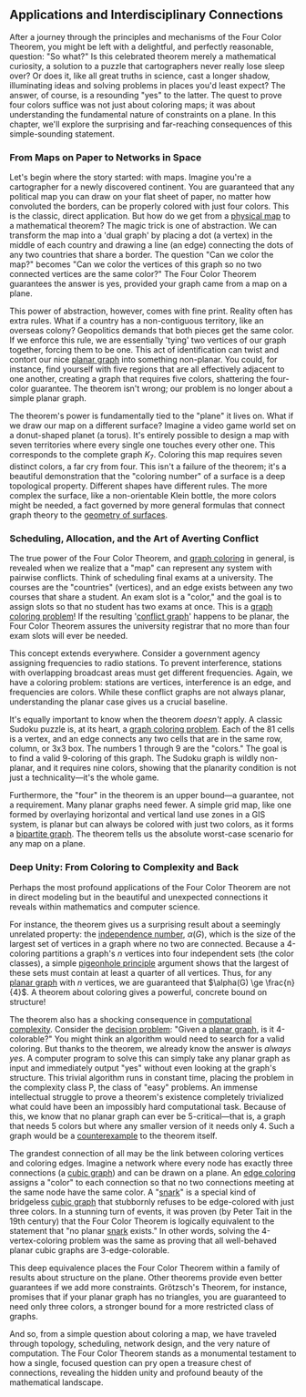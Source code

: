 ## Applications and Interdisciplinary Connections

After a journey through the principles and mechanisms of the Four Color Theorem, you might be left with a delightful, and perfectly reasonable, question: "So what?" Is this celebrated theorem merely a mathematical curiosity, a solution to a puzzle that cartographers never really lose sleep over? Or does it, like all great truths in science, cast a longer shadow, illuminating ideas and solving problems in places you'd least expect? The answer, of course, is a resounding "yes" to the latter. The quest to prove four colors suffice was not just about coloring maps; it was about understanding the fundamental nature of constraints on a plane. In this chapter, we'll explore the surprising and far-reaching consequences of this simple-sounding statement.

### From Maps on Paper to Networks in Space

Let's begin where the story started: with maps. Imagine you're a cartographer for a newly discovered continent. You are guaranteed that any political map you can draw on your flat sheet of paper, no matter how convoluted the borders, can be properly colored with just four colors. This is the classic, direct application. But how do we get from a [physical map](@article_id:261884) to a mathematical theorem? The magic trick is one of abstraction. We can transform the map into a 'dual graph' by placing a dot (a vertex) in the middle of each country and drawing a line (an edge) connecting the dots of any two countries that share a border. The question "Can we color the map?" becomes "Can we color the vertices of this graph so no two connected vertices are the same color?" The Four Color Theorem guarantees the answer is yes, provided your graph came from a map on a plane.

This power of abstraction, however, comes with fine print. Reality often has extra rules. What if a country has a non-contiguous territory, like an overseas colony? Geopolitics demands that both pieces get the same color. If we enforce this rule, we are essentially 'tying' two vertices of our graph together, forcing them to be one. This act of identification can twist and contort our nice [planar graph](@article_id:269143) into something non-planar. You could, for instance, find yourself with five regions that are all effectively adjacent to one another, creating a graph that requires five colors, shattering the four-color guarantee. The theorem isn't wrong; our problem is no longer about a simple planar graph.

The theorem's power is fundamentally tied to the "plane" it lives on. What if we draw our map on a different surface? Imagine a video game world set on a donut-shaped planet (a torus). It's entirely possible to design a map with seven territories where every single one touches every other one. This corresponds to the complete graph $K_7$. Coloring this map requires seven distinct colors, a far cry from four. This isn't a failure of the theorem; it's a beautiful demonstration that the "coloring number" of a surface is a deep topological property. Different shapes have different rules. The more complex the surface, like a non-orientable Klein bottle, the more colors might be needed, a fact governed by more general formulas that connect graph theory to the [geometry of surfaces](@article_id:271300).

### Scheduling, Allocation, and the Art of Averting Conflict

The true power of the Four Color Theorem, and [graph coloring](@article_id:157567) in general, is revealed when we realize that a "map" can represent any system with pairwise conflicts. Think of scheduling final exams at a university. The courses are the "countries" (vertices), and an edge exists between any two courses that share a student. An exam slot is a "color," and the goal is to assign slots so that no student has two exams at once. This is a [graph coloring problem](@article_id:262828)! If the resulting '[conflict graph](@article_id:272346)' happens to be planar, the Four Color Theorem assures the university registrar that no more than four exam slots will ever be needed.

This concept extends everywhere. Consider a government agency assigning frequencies to radio stations. To prevent interference, stations with overlapping broadcast areas must get different frequencies. Again, we have a coloring problem: stations are vertices, interference is an edge, and frequencies are colors. While these conflict graphs are not always planar, understanding the planar case gives us a crucial baseline.

It's equally important to know when the theorem *doesn't* apply. A classic Sudoku puzzle is, at its heart, a [graph coloring problem](@article_id:262828). Each of the 81 cells is a vertex, and an edge connects any two cells that are in the same row, column, or 3x3 box. The numbers 1 through 9 are the "colors." The goal is to find a valid 9-coloring of this graph. The Sudoku graph is wildly non-planar, and it requires nine colors, showing that the planarity condition is not just a technicality—it's the whole game.

Furthermore, the "four" in the theorem is an upper bound—a guarantee, not a requirement. Many planar graphs need fewer. A simple grid map, like one formed by overlaying horizontal and vertical land use zones in a GIS system, is planar but can always be colored with just two colors, as it forms a [bipartite graph](@article_id:153453). The theorem tells us the absolute worst-case scenario for any map on a plane.

### Deep Unity: From Coloring to Complexity and Back

Perhaps the most profound applications of the Four Color Theorem are not in direct modeling but in the beautiful and unexpected connections it reveals within mathematics and computer science.

For instance, the theorem gives us a surprising result about a seemingly unrelated property: the [independence number](@article_id:260449), $\alpha(G)$, which is the size of the largest set of vertices in a graph where no two are connected. Because a 4-coloring partitions a graph's $n$ vertices into four independent sets (the color classes), a simple [pigeonhole principle](@article_id:150369) argument shows that the largest of these sets must contain at least a quarter of all vertices. Thus, for any [planar graph](@article_id:269143) with $n$ vertices, we are guaranteed that $\alpha(G) \ge \frac{n}{4}$. A theorem about coloring gives a powerful, concrete bound on structure!

The theorem also has a shocking consequence in [computational complexity](@article_id:146564). Consider the [decision problem](@article_id:275417): "Given a [planar graph](@article_id:269143), is it 4-colorable?" You might think an algorithm would need to search for a valid coloring. But thanks to the theorem, we already know the answer is *always yes*. A computer program to solve this can simply take any planar graph as input and immediately output "yes" without even looking at the graph's structure. This trivial algorithm runs in constant time, placing the problem in the complexity class P, the class of "easy" problems. An immense intellectual struggle to prove a theorem's existence completely trivialized what could have been an impossibly hard computational task. Because of this, we know that no planar graph can ever be 5-critical—that is, a graph that needs 5 colors but where any smaller version of it needs only 4. Such a graph would be a [counterexample](@article_id:148166) to the theorem itself.

The grandest connection of all may be the link between coloring vertices and coloring edges. Imagine a network where every node has exactly three connections (a [cubic graph](@article_id:265861)) and can be drawn on a plane. An [edge coloring](@article_id:270853) assigns a "color" to each connection so that no two connections meeting at the same node have the same color. A "[snark](@article_id:263900)" is a special kind of bridgeless [cubic graph](@article_id:265861) that stubbornly refuses to be edge-colored with just three colors. In a stunning turn of events, it was proven (by Peter Tait in the 19th century) that the Four Color Theorem is logically equivalent to the statement that "no planar [snark](@article_id:263900) exists." In other words, solving the 4-vertex-coloring problem was the same as proving that all well-behaved planar cubic graphs are 3-edge-colorable.

This deep equivalence places the Four Color Theorem within a family of results about structure on the plane. Other theorems provide even better guarantees if we add more constraints. Grötzsch's Theorem, for instance, promises that if your planar graph has no triangles, you are guaranteed to need only three colors, a stronger bound for a more restricted class of graphs.

And so, from a simple question about coloring a map, we have traveled through topology, scheduling, network design, and the very nature of computation. The Four Color Theorem stands as a monumental testament to how a single, focused question can pry open a treasure chest of connections, revealing the hidden unity and profound beauty of the mathematical landscape.